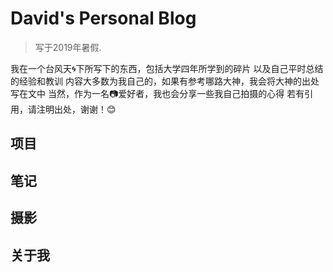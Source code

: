 # David's Personal Blog

> 写于2019年暑假.

我在一个台风天🌀下所写下的东西，包括大学四年所学到的碎片
以及自己平时总结的经验和教训
内容大多数为我自己的，如果有参考哪路大神，我会将大神的出处写在文中
当然，作为一名📷爱好者，我也会分享一些我自己拍摄的心得
若有引用，请注明出处，谢谢！😊

## 项目

## 笔记

## 摄影

## 关于我
